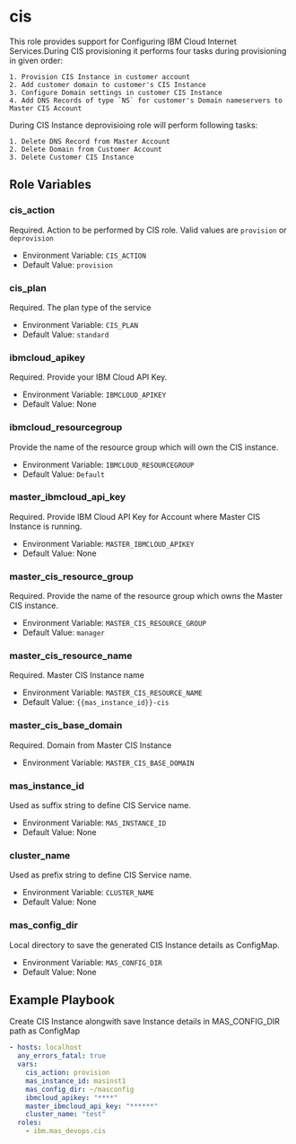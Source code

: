 cis
===

This role provides support for Configuring IBM Cloud Internet Services.During CIS provisioning it performs four tasks during provisioning in given order:
```
1. Provision CIS Instance in customer account
2. Add customer domain to customer's CIS Instance
3. Configure Domain settings in customer CIS Instance
4. Add DNS Records of type `NS` for customer's Domain nameservers to Master CIS Account
```

During CIS Instance deprovisioing role will perform following tasks:
```
1. Delete DNS Record from Master Account
2. Delete Domain from Customer Account
3. Delete Customer CIS Instance
```

Role Variables
--------------

### cis_action
Required. Action to be performed by CIS role. Valid values are `provision` or `deprovision`

- Environment Variable: `CIS_ACTION`
- Default Value: `provision`

### cis_plan
Required. The plan type of the service

- Environment Variable: `CIS_PLAN`
- Default Value: `standard`

### ibmcloud_apikey
Required.  Provide your IBM Cloud API Key.

- Environment Variable: `IBMCLOUD_APIKEY`
- Default Value: None

### ibmcloud_resourcegroup
Provide the name of the resource group which will own the CIS instance.

- Environment Variable: `IBMCLOUD_RESOURCEGROUP`
- Default Value: `Default`

### master_ibmcloud_api_key
Required. Provide IBM Cloud API Key for Account where Master CIS Instance is running.

- Environment Variable: `MASTER_IBMCLOUD_APIKEY`
- Default Value: None

### master_cis_resource_group
Required. Provide the name of the resource group which owns the Master CIS instance.

- Environment Variable: `MASTER_CIS_RESOURCE_GROUP`
- Default Value: `manager`

### master_cis_resource_name
Required. Master CIS Instance name

- Environment Variable: `MASTER_CIS_RESOURCE_NAME`
- Default Value: `{{mas_instance_id}}-cis`

### master_cis_base_domain
Required. Domain from Master CIS Instance
- Environment Variable: `MASTER_CIS_BASE_DOMAIN`

### mas_instance_id
Used as suffix string to define CIS Service name.

- Environment Variable: `MAS_INSTANCE_ID`
- Default Value: None
### cluster_name
Used as prefix string to define CIS Service name.

- Environment Variable: `CLUSTER_NAME`
- Default Value: None
### mas_config_dir
Local directory to save the generated CIS Instance details as ConfigMap.

- Environment Variable: `MAS_CONFIG_DIR`
- Default Value: None

Example Playbook
----------------
Create CIS Instance alongwith save Instance details in MAS_CONFIG_DIR path as ConfigMap

```yaml
- hosts: localhost
  any_errors_fatal: true
  vars:
    cis_action: provision
    mas_instance_id: masinst1
    mas_config_dir: ~/masconfig
    ibmcloud_apikey: "****"
    master_ibmcloud_api_key: "******"
    cluster_name: "test"
  roles:
    - ibm.mas_devops.cis
```